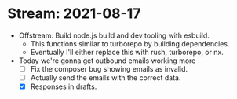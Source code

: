 # Stream: 2021-08-17
- Offstream: Build node.js build and dev tooling with esbuild.
	- This functions similar to turborepo by building dependencies.
	- Eventually I'll either replace this with rush, turborepo, or nx.
- Today we're gonna get outbound emails working more
	- [ ] Fix the composer bug showing emails as invalid.
	- [ ] Actually send the emails with the correct data.
	- [x] Responses in drafts.